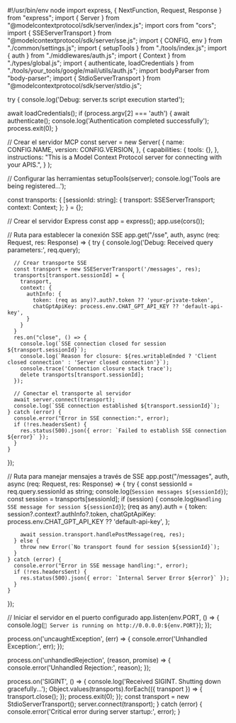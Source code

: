 #!/usr/bin/env node
import express, { NextFunction, Request, Response } from "express";
import { Server } from "@modelcontextprotocol/sdk/server/index.js";
import cors from "cors";
import { SSEServerTransport } from "@modelcontextprotocol/sdk/server/sse.js";
import { CONFIG, env } from "./common/settings.js";
import { setupTools } from "./tools/index.js";
import { auth } from "./middlewares/auth.js";
import { Context } from "./types/global.js";
import { authenticate, loadCredentials } from "./tools/your_tools/google/mail/utils/auth.js";
import bodyParser from "body-parser";
import { StdioServerTransport } from "@modelcontextprotocol/sdk/server/stdio.js";

try {
  console.log('Debug: server.ts script execution started');

  await loadCredentials();
  if (process.argv[2] === 'auth') {
          await authenticate();
          console.log('Authentication completed successfully');
          process.exit(0);
  }


  // Crear el servidor MCP
  const server = new Server(
    {
      name: CONFIG.NAME,
      version: CONFIG.VERSION,
    },
    {
      capabilities: {
        tools: {},
      },
      instructions: "This is a Model Context Protocol server for connecting with your APIS.",
    }
  );

  // Configurar las herramientas
  setupTools(server);
  console.log('Tools are being registered...');

  const transports: {
    [sessionId: string]: {
      transport: SSEServerTransport;
      context: Context;
    };
  } = {};

  // Crear el servidor Express
  const app = express();
  app.use(cors());

  // Ruta para establecer la conexión SSE
  app.get("/sse", auth, async (req: Request, res: Response) => {
    try {
      console.log('Debug: Received query parameters:', req.query);

      // Crear transporte SSE
      const transport = new SSEServerTransport('/messages', res);
      transports[transport.sessionId] = {
        transport,
        context: {
          authInfo: {
            token: (req as any)?.auth?.token ?? 'your-private-token',
            chatGptApiKey: process.env.CHAT_GPT_API_KEY ?? 'default-api-key',
          }
        }
      }
      res.on("close", () => {
        console.log(`SSE connection closed for session ${transport.sessionId}`);
        console.log(`Reason for closure: ${res.writableEnded ? 'Client closed connection' : 'Server closed connection'}`);
        console.trace('Connection closure stack trace');
        delete transports[transport.sessionId];
      });

      // Conectar el transporte al servidor
      await server.connect(transport);
      console.log(`SSE connection established ${transport.sessionId}`);
    } catch (error) {
      console.error("Error in SSE connection:", error);
      if (!res.headersSent) {
        res.status(500).json({ error: `Failed to establish SSE connection ${error}` });
      }
    }
  });

  // Ruta para manejar mensajes a través de SSE
  app.post("/messages", auth, async (req: Request, res: Response) => {
    try {
      const sessionId = req.query.sessionId as string;
      console.log(`Session messages ${sessionId}`);
      const session = transports[sessionId];
      if (session) {
        console.log(`Handling SSE message for session ${sessionId}`);
        (req as any).auth = {
          token: session?.context?.authInfo?.token,
          chatGptApiKey: process.env.CHAT_GPT_API_KEY ?? 'default-api-key',
        };

        await session.transport.handlePostMessage(req, res);
      } else {
        throw new Error(`No transport found for session ${sessionId}`);
      }
    } catch (error) {
      console.error("Error in SSE message handling:", error);
      if (!res.headersSent) {
        res.status(500).json({ error: `Internal Server Error ${error}` });
      }
    }
  });

  // Iniciar el servidor en el puerto configurado
  app.listen(env.PORT, () => {
    console.log(`🚀 Server is running on http://0.0.0.0:${env.PORT}`);
  });

  process.on('uncaughtException', (err) => {
    console.error('Unhandled Exception:', err);
  });

  process.on('unhandledRejection', (reason, promise) => {
    console.error('Unhandled Rejection:', reason);
  });

  process.on('SIGINT', () => {
    console.log('Received SIGINT. Shutting down gracefully...');
    Object.values(transports).forEach(({ transport }) => {
      transport.close();
    });
    process.exit(0);
  });
  const transport = new StdioServerTransport();
  server.connect(transport);
} catch (error) {
  console.error('Critical error during server startup:', error);
}

